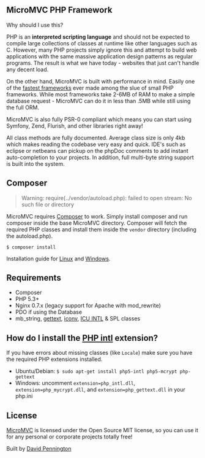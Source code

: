 ## MicroMVC PHP Framework

Why should I use this?

PHP is an **interpreted scripting language** and should not be expected to compile large collections of classes at runtime like other languages such as C. However, many PHP projects simply ignore this and attempt to build web applications with the same massive application design patterns as regular programs. The result is what we have today - websites that just can't handle any decent load.

On the other hand, MicroMVC is built with performance in mind. Easily one of the [fastest frameworks](http://www.techempower.com/benchmarks) ever made among the slue of small PHP frameworks. While most frameworks take 2-6MB of RAM to make a simple database request - MicroMVC can do it in less than .5MB while still using the full ORM.

MicroMVC is also fully PSR-0 compliant which means you can start using Symfony, Zend, Flurish, and other libraries right away!

All class methods are fully documented. Average class size is only 4kb which makes reading the codebase very easy and quick. IDE's such as eclipse or netbeans can pickup on the phpDoc comments to add instant auto-completion to your projects. In addition, full multi-byte string support is built into the system.

## Composer

> Warning: require(../vendor/autoload.php): failed to open stream: No such file or directory

MicroMVC requires [Composer](http://getcomposer.org/) to work. Simply install composer and run composer inside the base MicroMVC directory. Composer will fetch the required PHP classes and install them inside the `vendor` directory (including the autoload.php).

    $ composer install

Installation guide for [Linux](http://getcomposer.org/doc/00-intro.md#installation-nix) and [Windows](http://getcomposer.org/doc/00-intro.md#installation-windows).

## Requirements</h3>

* Composer
* PHP 5.3+
* Nginx 0.7.x (legacy support for Apache with mod_rewrite)
* PDO if using the Database
* mb_string, [gettext](http://php.net/gettext), [iconv](http://www.php.net/manual/en/book.iconv.php), [ICU INTL](http://php.net/manual/en/book.intl.php) & SPL classes

## How do I install the [PHP intl](http://php.net/manual/en/book.intl.php) extension?

If you have errors about missing classes (like `Locale`) make sure you have the required PHP extensions installed.

* Ubuntu/Debian: `$ sudo apt-get install php5-intl php5-mcrypt php-gettext`
* Windows: uncomment `extension=php_intl.dll`, `extension=php_mycrypt.dll`, and `extension=php_gettext.dll` in your php.ini

## License

[MicroMVC](http://micromvc.com) is licensed under the Open Source MIT license, so you can use it for any personal or corporate projects totally free!</p>

Built by [David Pennington](http://davidpennington.me)
